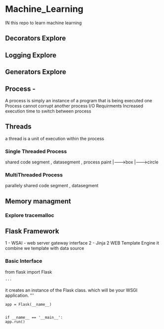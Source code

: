 # Machine_Learning
IN this repo to learn machine learning




## Decorators Explore
## Logging Explore
## Generators Explore

##  Process - 

   A process is simply an instance of a program that is being executed
   one Process cannot corrupt another process
   I/O Requirments
   Increased execution time to switch between process

## Threads
  a thread is a unit of execution within the process
  ### Single Threaded Process 
  shared code segment  , datasegment , process
  paint |--->box
        |--->circle
  ### MultiThreaded Process
  parallely shared code segment , datasegment




## Memory managment
  ### Explore tracemalloc


## Flask Framework
   1 - WSAI - web server gateway interface
   2 - Jinja 2 WEB Template Engine it combine we template with data source


   ### Basic Interface
   from flask import Flask

    '''
   it creates an instance of the Flask class.
   which will be your WSGI application.
   '''

    app = Flask(__name__)


    if __name__ == '__main__':
    app.run()


